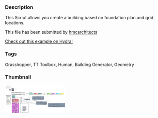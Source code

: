 ### Description 
This Script allows you create a building based on foundation plan and grid locations.  

This file has been submitted by [hmcarchitects](https://github.com/hmcarchitects)

[Check out this example on Hydra!](http://hydrashare.github.io/hydra/viewer?owner=hmcarchitects&fork=hydra&id=GH_-_G_-_Floor_Plates_&_Columns)
### Tags 
Grasshopper, TT Toolbox, Human, Building Generator, Geometry
### Thumbnail 
![Screenshot](https://raw.githubusercontent.com/hmcarchitects/hydra/master/GH_-_G_-_Floor_Plates_&_Columns/thumbnail.png)
